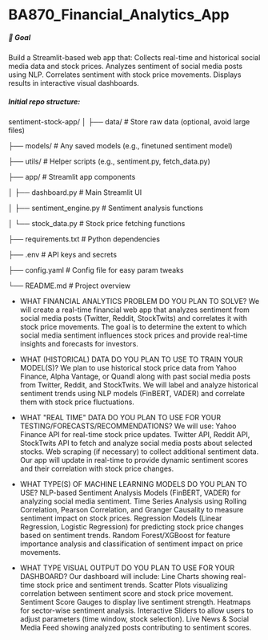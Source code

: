 # BA870_Financial_Analytics_App

##### 🎯 Goal
Build a Streamlit-based web app that:
Collects real-time and historical social media data and stock prices.
Analyzes sentiment of social media posts using NLP.
Correlates sentiment with stock price movements.
Displays results in interactive visual dashboards.

##### Initial repo structure:
sentiment-stock-app/
│
├── data/                   # Store raw data (optional, avoid large files)

├── models/                 # Any saved models (e.g., finetuned sentiment model)

├── utils/                  # Helper scripts (e.g., sentiment.py, fetch_data.py)

├── app/                    # Streamlit app components

│   ├── dashboard.py        # Main Streamlit UI

│   ├── sentiment_engine.py # Sentiment analysis functions

│   └── stock_data.py       # Stock price fetching functions

├── requirements.txt        # Python dependencies

├── .env                    # API keys and secrets

├── config.yaml             # Config file for easy param tweaks

└── README.md               # Project overview

- WHAT FINANCIAL ANALYTICS PROBLEM DO YOU PLAN TO SOLVE?
We will create a real-time financial web app that analyzes sentiment from social media posts (Twitter, Reddit, StockTwits) and correlates it with stock price movements. The goal is to determine the extent to which social media sentiment influences stock prices and provide real-time insights and forecasts for investors.

- WHAT (HISTORICAL) DATA DO YOU PLAN TO USE TO TRAIN YOUR MODEL(S)?
We plan to use historical stock price data from Yahoo Finance, Alpha Vantage, or Quandl along with past social media posts from Twitter, Reddit, and StockTwits. We will label and analyze historical sentiment trends using NLP models (FinBERT, VADER) and correlate them with stock price fluctuations.

- WHAT "REAL TIME" DATA DO YOU PLAN TO USE FOR YOUR TESTING/FORECASTS/RECOMMENDATIONS?
We will use:
Yahoo Finance API for real-time stock price updates.
Twitter API, Reddit API, StockTwits API to fetch and analyze social media posts about selected stocks.
Web scraping (if necessary) to collect additional sentiment data.
Our app will update in real-time to provide dynamic sentiment scores and their correlation with stock price changes.

- WHAT TYPE(S) OF MACHINE LEARNING MODELS DO YOU PLAN TO USE?
NLP-based Sentiment Analysis Models (FinBERT, VADER) for analyzing social media sentiment.
Time Series Analysis using Rolling Correlation, Pearson Correlation, and Granger Causality to measure sentiment impact on stock prices.
Regression Models (Linear Regression, Logistic Regression) for predicting stock price changes based on sentiment trends.
Random Forest/XGBoost for feature importance analysis and classification of sentiment impact on price movements.

- WHAT TYPE VISUAL OUTPUT DO YOU PLAN TO USE FOR YOUR DASHBOARD?
Our dashboard will include:
Line Charts showing real-time stock price and sentiment trends.
Scatter Plots visualizing correlation between sentiment score and stock price movement.
Sentiment Score Gauges to display live sentiment strength.
Heatmaps for sector-wise sentiment analysis.
Interactive Sliders to allow users to adjust parameters (time window, stock selection).
Live News & Social Media Feed showing analyzed posts contributing to sentiment scores.
